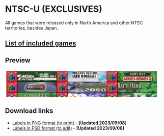 # NTSC-U (EXCLUSIVES)

All games that were released only in North America and other NTSC territories, besides Japan.

## [List of included games](files/ntsc-u-exclusives-games.txt)

## Preview

![NTSC-U exclusives preview](img/ntsc-u-exclusives-preview.png)

## Download links

- [Labels in PNG format (to print)](files/ntsc-u-exclusives-images.zip) - **[Updated 2023/09/08]**
- [Labels in PSD format (to edit)](files/ntsc-u-exclusives-templates.zip) - **[Updated 2023/09/08]**
